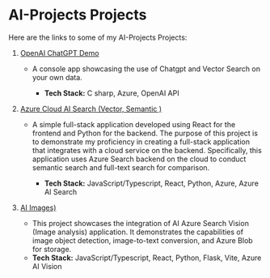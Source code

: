 # AI-Projects Projects

Here are the links to some of my AI-Projects Projects:


1. [OpenAI ChatGPT  Demo](https://github.com/edward232232/Azure_OpenAI_Chat_VectorSearch_Demo)
   -  A console app showcasing the use of Chatgpt and Vector Search on your own data.

      + **Tech Stack:** C sharp, Azure, OpenAI API

2. [Azure Cloud AI Search (Vector, Semantic )](https://github.com/edward232232/Azure-AI-Semantic-Search)
   - A simple full-stack application developed using React for the frontend and Python for the backend. The purpose of this project is to demonstrate my proficiency in creating       a full-stack application that integrates with a cloud service on the backend. Specifically, this application uses Azure Search backend on the cloud to conduct semantic           search and full-text search for comparison.

      + **Tech Stack:** JavaScript/Typescript, React, Python, Azure, Azure AI Search
    

3. [AI Images)](https://github.com/edward232232/AI_Images/tree/master/ai_images)
   - This project showcases the integration of AI Azure Search Vision (Image analysis) application. It demonstrates the capabilities of image object detection, image-to-text          conversion, and Azure Blob for storage.

    + **Tech Stack:** JavaScript/Typescript, React, Python, Flask, Vite, Azure AI Vision

